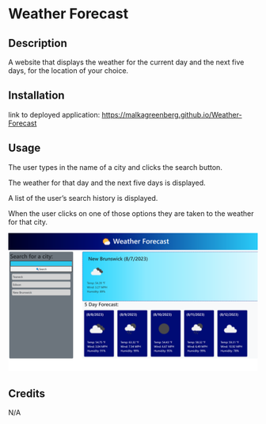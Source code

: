 # Weather Forecast

## Description
A website that displays the weather for the current day and the next five days, for the location of your choice.

## Installation
link to deployed application: https://malkagreenberg.github.io/Weather-Forecast

## Usage
The user types in the name of a city and clicks the search button.

The weather for that day and the next five days is displayed. 

A list of the user’s search history is displayed. 

When the user clicks on one of those options they are taken to the weather for that city.

![screenshot](assets/screenshot.png)


## Credits

N/A

